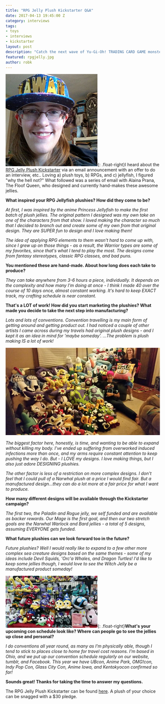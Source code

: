 ```yaml
---
title: "RPG Jelly Plush Kickstarter Q&A"
date: 2017-04-13 19:45:00 Z
category: interviews
tags:
- toys
- interviews
- kickstarter
layout: post
description: "Catch the next wave of Yu-Gi-Oh! TRADING CARD GAME monsters with Starter Deck: Link Strike"
featured: rpgjelly.jpg
author: robk
---
```


![Alaina](/images/rpgjelly/alainaprana.jpg){: .float-right}I heard about the [RPG Jelly Plush Kickstarter](https://www.kickstarter.com/projects/1701549395/rpg-jelly-plush-kickstarter) via an email announcement with an offer to do an interview, etc.. Loving a) plush toys, b) RPGs, and c) jellyfish, I figured "why the hell not?" What followed was a series of email with Alaina Prana, The Floof Queen, who designed and currently hand-makes these awesome jellies.

**What inspired your RPG Jellyfish plushies? How did they come to be?**

*At first, I was inspired by the anime Princess Jellyfish to make the first batch of plush jellies. The original pattern I designed was my own take on one of the characters from that show. I loved making the character so much that I decided to branch out and create some of my own from that original design. They are SUPER fun to design and I love making them!*

*The idea of applying RPG elements to them wasn't hard to come up with, since I grew up on those things - as a result, the Warrior types are some of my favorites, since that's what I tend to play the most. The designs come from fantasy stereotypes, classic RPG classes, and bad puns.*

**You mentioned these are hand-made. About how long does each take to produce?**

*They can take anywhere from 3-6 hours a piece, individually. It depends on the complexity and how many I'm doing at once - I think I made 40 over the course of 10 days once, almost constant working. It's hard to keep EXACT track, my crafting schedule is near constant.*

**That's a LOT of work! How did you start marketing the plushies? What made you decide to take the next step into manufacturing?**

*Lots and lots of conventions. Convention travelling is my main form of getting around and getting product out. I had noticed a couple of other artists I came across during my travels had original plush designs - and I kept it as an idea in mind for 'maybe someday'. ...The problem is plush making IS a lot of work!*

![TONS of plush](/images/rpgjelly/tons.jpg)

*The biggest factor here, honestly, is time, and wanting to be able to expand without killing my body. I've ended up suffering from overworked induced infections more than once, and my arms require constant attention to keep pushing the way I do. But - I LOVE my designs. I love making things, but I also just adore DESIGNING plushies.*

*The other factor is less of a restriction on more complex designs. I don't feel that I could pull of a Narwhal plush at a price I would find fair. But a manufactured design...they can do a lot more at a fair price for what I want to produce.*

**How many different designs will be available through the Kickstarter campaign?**

*The first two, the Paladin and Rogue jelly, we self funded and are available as backer rewards. Our Mage is the first goal, and then our two stretch goals are the Narwhal Warlock and Bard jellies - a total of 5 designs, assuming EVERYONE gets funded.*

**What future plushies can we look forward too in the future?**

*Future plushies? Well I would really like to expand to a few other more complex sea creature designs based on the same themes - some of my ideas include Devil Squids, 'Orc'a Whales, and Dragon Turtles! I'd like to keep some jellies though, I would love to see the Witch Jelly be a manufactured product someday!*

![Convention Jelly](/images/rpgjelly/convention.jpg){: .float-right}**What's your upcoming con schedule look like? Where can people go to see the jellies up close and personal?**

*I do conventions all year round, as many as I'm physically able, though I tend to stick to places close to home for travel cost reasons. I'm based in Ohio, and we put up our convention schedule regularly on our website, tumblr, and Facebook. This year we have UBcon, Anime Park, OMG!con, Indy Pop Con, Glass City Con, Anime Iowa, and Kentokyocon confirmed so far!*

**Sounds great! Thanks for taking the time to answer my questions.**

The RPG Jelly Plush Kickstarter can be found [here](https://www.kickstarter.com/projects/1701549395/rpg-jelly-plush-kickstarter). A plush of your choice can be snagged with a $30 pledge.
